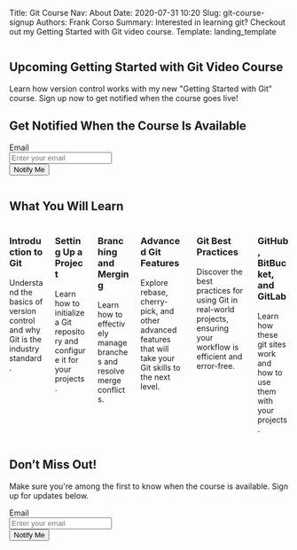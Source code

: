 Title: Git Course
Nav: About
Date: 2020-07-31 10:20
Slug: git-course-signup
Authors: Frank Corso
Summary: Interested in learning git? Checkout out my Getting Started with Git video course.
Template: landing_template

<!-- Hero Section -->
<section class="hero has-background-info-light is-fullheight-with-navbar">
    <div class="hero-body">
        <div class="container">
            <div class="columns is-vcentered">
                <div class="column is-full">
                    <h1 class="title">
                        Upcoming Getting Started with Git Video Course
                    </h1>
                    <p class="subtitle">
                        Learn how version control works with my new "Getting Started with Git" course. Sign up now to get notified when the course goes live!
                    </p>
                    <!-- Signup Form -->
                    <div class="box">
                        <h2 class="title is-4">Get Notified When the Course Is Available</h2>
                        <form action="https://formspree.io/f/manwageg" method="POST">
                            <div class="field">
                                <label class="label">Email</label>
                                <div class="control has-icons-left">
                                    <input class="input" type="email" name="email" placeholder="Enter your email" required>
                                    <span class="icon is-small is-left">
                                        <i class="fas fa-envelope"></i>
                                    </span>
                                </div>
                            </div>
                            <div class="field">
                                <div class="control">
                                    <button class="button is-primary is-fullwidth">
                                        Notify Me
                                    </button>
                                </div>
                            </div>
                        </form>
                    </div>
                </div>
            </div>
        </div>
    </div>
</section>

<!-- Course Details Section -->
<section class="section">
    <div class="container">
        <h2 class="title is-3 has-text-centered">What You Will Learn</h2>
        <div class="columns is-multiline">
            <div class="column is-one-third">
                <div class="box">
                    <h3 class="title is-5">Introduction to Git</h3>
                    <p>Understand the basics of version control and why Git is the industry standard.</p>
                </div>
            </div>
            <div class="column is-one-third">
                <div class="box">
                    <h3 class="title is-5">Setting Up a Project</h3>
                    <p>Learn how to initialize a Git repository and configure it for your projects.</p>
                </div>
            </div>
            <div class="column is-one-third">
                <div class="box">
                    <h3 class="title is-5">Branching and Merging</h3>
                    <p>Learn how to effectively manage branches and resolve merge conflicts.</p>
                </div>
            </div>
            <div class="column is-one-third">
                <div class="box">
                    <h3 class="title is-5">Advanced Git Features</h3>
                    <p>Explore rebase, cherry-pick, and other advanced features that will take your Git skills to the next level.</p>
                </div>
            </div>
            <div class="column is-one-third">
                <div class="box">
                    <h3 class="title is-5">Git Best Practices</h3>
                    <p>Discover the best practices for using Git in real-world projects, ensuring your workflow is efficient and error-free.</p>
                </div>
            </div>
            <div class="column is-one-third">
                <div class="box">
                    <h3 class="title is-5">GitHub, BitBucket, and GitLab</h3>
                    <p>Learn how these git sites work and how to use them with your projects.</p>
                </div>
            </div>
        </div>
    </div>
</section>

<!-- Secondary Signup Section -->
<section class="section has-background-light">
    <div class="container">
        <div class="box">
            <h2 class="title is-4 has-text-centered">Don’t Miss Out!</h2>
            <p class="has-text-centered">
                Make sure you're among the first to know when the course is available. Sign up for updates below.
            </p>
            <form action="https://formspree.io/f/manwageg" method="POST">
                <div class="field">
                    <label class="label">Email</label>
                    <div class="control has-icons-left">
                        <input class="input" type="email" name="email" placeholder="Enter your email" required>
                        <span class="icon is-small is-left">
                            <i class="fas fa-envelope"></i>
                        </span>
                    </div>
                </div>
                <div class="field">
                    <div class="control">
                        <button class="button is-primary is-fullwidth">
                            Notify Me
                        </button>
                    </div>
                </div>
            </form>
        </div>
    </div>
</section>
